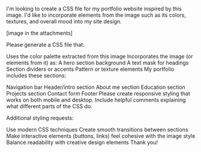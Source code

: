 I'm looking to create a CSS file for my portfolio website inspired by this image. I'd like to incorporate elements from the image such as its colors, textures, and overall mood into my site design.

[image in the attachments]

Please generate a CSS file that:

Uses the color palette extracted from this image
Incorporates the image (or elements from it) as:
A hero section background
A text mask for headings
Section dividers or accents
Pattern or texture elements
My portfolio includes these sections:

Navigation bar
Header/intro section
About me section
Education section
Projects section
Contact form
Footer
Please create responsive styling that works on both mobile and desktop. Include helpful comments explaining what different parts of the CSS do.

Additional styling requests:

Use modern CSS techniques
Create smooth transitions between sections
Make interactive elements (buttons, links) feel cohesive with the image style
Balance readability with creative design elements
Thank you!